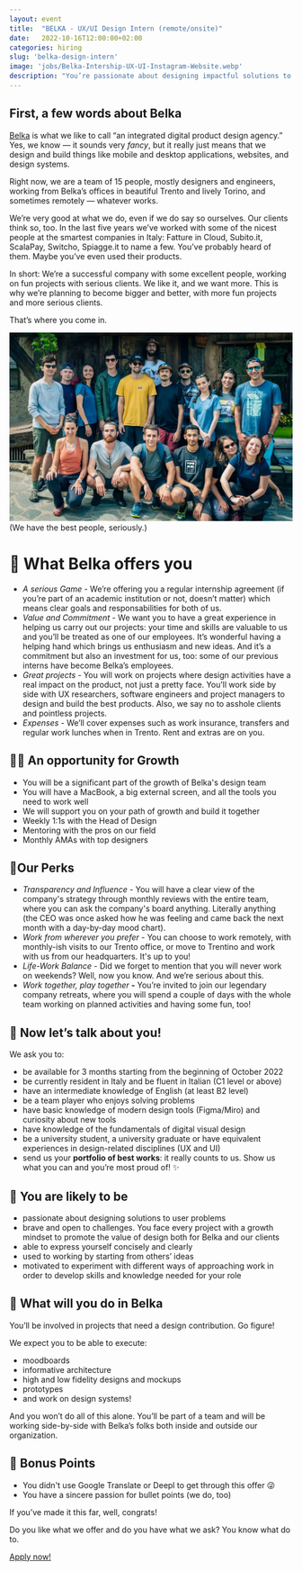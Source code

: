 ```yaml
---
layout: event
title:  "BELKA - UX/UI Design Intern (remote/onsite)"
date:   2022-10-16T12:00:00+02:00
categories: hiring
slug: 'belka-design-intern'
image: 'jobs/Belka-Intership-UX-UI-Instagram-Website.webp'
description: "You’re passionate about designing impactful solutions to user problems. You're brave and open to challenges, enjoy working in teams, and always look to improve the way you work. You also have a fantastic portfolio? Apply and show it to us!"
---
```


## First, a few words about Belka

[Belka](https://www.belkadigital.com/) is what we like to call “an integrated digital product design agency.” Yes, we know — it sounds very *fancy*, but it really just means that we design and build things like mobile and desktop applications, websites, and design systems.

Right now, we are a team of 15 people, mostly designers and engineers, working from Belka’s offices in beautiful Trento and lively Torino, and sometimes remotely — whatever works.

We’re very good at what we do, even if we do say so ourselves. Our clients think so, too. In the last five years we’ve worked with some of the nicest people at the smartest companies in Italy: Fatture in Cloud, Subito.it, ScalaPay, Switcho, Spiagge.it to name a few. You’ve probably heard of them. Maybe you’ve even used their products.

In short: We’re a successful company with some excellent people, working on fun projects with serious clients. We like it, and we want more. This is why we’re planning to become bigger and better, with more fun projects and more serious clients.

That’s where you come in.

<img style="max-width: 100%" src="/img/jobs/Belka-Team-2022.webp">
(We have the best people, seriously.)

# 🤝 What Belka offers you

- *A serious Game* - We’re offering you a regular internship agreement (if you’re part of an academic institution or not, doesn’t matter) which means clear goals and responsabilities for both of us.
- *Value and Commitment* - We want you to have a great experience in helping us carry out our projects: your time and skills are valuable to us and you’ll be treated as one of our employees. It’s wonderful having a helping hand which brings us enthusiasm and new ideas. And it’s a commitment but also an investment for us, too: some of our previous interns have become Belka’s employees.
- *Great projects* - You will work on projects where design activities have a real impact on the product, not just a pretty face. You’ll work side by side with UX researchers, software engineers and project managers to design and build the best products. Also, we say no to asshole clients and pointless projects.
- *Expenses* - We’ll cover expenses such as work insurance, transfers and regular work lunches when in Trento. Rent and extras are on you.

## 🏄‍♀️ An opportunity for Growth

- You will be a significant part of the growth of Belka's design team
- You will have a MacBook, a big external screen, and all the tools you need to work well
- We will support you on your path of growth and build it together
- Weekly 1:1s with the Head of Design
- Mentoring with the pros on our field
- Monthly AMAs with top designers

## 🍦Our Perks

- *Transparency and Influence* - You will have a clear view of the company's strategy through monthly reviews with the entire team, where you can ask the company's board anything. Literally anything (the CEO was once asked how he was feeling and came back the next month with a day-by-day mood chart).
- *Work from wherever you prefer* - You can choose to work remotely, with monthly-ish visits to our Trento office, or move to Trentino and work with us from our headquarters. It's up to you!
- *Life-Work Balance* - Did we forget to mention that you will never work on weekends? Well, now you know. And we’re serious about this.
- *Work together, play together* **-** You’re invited to join our legendary company retreats, where you will spend a couple of days with the whole team working on planned activities and having some fun, too!

## 👊 Now let’s talk about you!

We ask you to:

- be available for 3 months starting from the beginning of October 2022
- be currently resident in Italy and be fluent in Italian (C1 level or above)
- have an intermediate knowledge of English (at least B2 level)
- be a team player who enjoys solving problems
- have basic knowledge of modern design tools (Figma/Miro) and curiosity about new tools
- have knowledge of the fundamentals of digital visual design
- be a university student, a university graduate or have equivalent experiences in design-related disciplines (UX and UI)
- send us your **portfolio of best works**: it really counts to us. Show us what you can and you’re most proud of! ✨

## 🦄 You are likely to be

- passionate about designing solutions to user problems
- brave and open to challenges. You face every project with a growth mindset to promote the value of design both for Belka and our clients
- able to express yourself concisely and clearly
- used to working by starting from others’ ideas
- motivated to experiment with different ways of approaching work in order to develop skills and knowledge needed for your role

## 🎯 What will you do in Belka

You’ll be involved in projects that need a design contribution. Go figure!

We expect you to be able to execute:

- moodboards
- informative architecture
- high and low fidelity designs and mockups
- prototypes
- and work on design systems!

And you won’t do all of this alone. You’ll be part of a team and will be working side-by-side with Belka’s folks both inside and outside our organization.

## 💪 Bonus Points

- You didn't use Google Translate or Deepl to get through this offer 😜
- You have a sincere passion for bullet points (we do, too)

If you’ve made it this far, well, congrats!

Do you like what we offer and do you have what we ask? You know what do to.


<a class="btn btn-primary text-white btn-lg mt-3" target="_blank" href="https://airtable.com/shrvED9zS4Nv6enBo">Apply now!</a>
